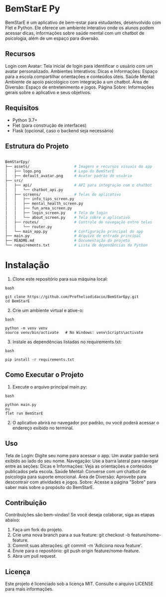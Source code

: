 # BemStarE Py

BemStarE é um aplicativo de bem-estar para estudantes, desenvolvido com Flet e Python. Ele oferece um ambiente interativo onde os alunos podem acessar dicas, informações sobre saúde mental com um chatbot de psicologia, além de um espaço para diversão.

## Recursos
Login com Avatar: Tela inicial de login para identificar o usuário com um avatar personalizado.
Ambientes Interativos:
Dicas e Informações: Espaço para a escola compartilhar orientações e conteúdos úteis.
Saúde Mental: Ambiente de apoio psicológico com integração a um chatbot.
Área de Diversão: Espaço de entretenimento e jogos.
Página Sobre: Informações gerais sobre o aplicativo e seus objetivos.
## Requisitos
- Python 3.7+
- Flet (para construção de interfaces)
- Flask (opcional, caso o backend seja necessário)
## Estrutura do Projeto
```bash

BemStarEpy/
├── assets/                    # Imagens e recursos visuais do app
│   ├── logo.png               # Logo do BemStarE
│   ├── default_avatar.png     # Avatar padrão do usuário
├── src/
│   ├── api/                   # API para integração com o chatbot
│   │   └── chatbot_api.py
│   ├── screens/               # Telas do aplicativo
│   │   ├── info_tips_screen.py
│   │   ├── mental_health_screen.py
│   │   ├── fun_area_screen.py
│   │   ├── login_screen.py    # Tela de login
│   │   └── about_screen.py    # Tela sobre o aplicativo
│   ├── routes/                # Controle de navegação entre telas
│   │   └── router.py
│   └── main_app.py            # Configuração principal do app
├── main.py                    # Arquivo de entrada principal
├── README.md                  # Documentação do projeto
└── requirements.txt           # Lista de dependências do Python


```
# Instalação
1. Clone este repositório para sua máquina local:
```
bash

git clone https://github.com/Profheliodidacio/BemStarEpy.git
cd BemStarE
```

2. Crie um ambiente virtual e ative-o:
```
bash

python -m venv venv
source venv/bin/activate   # No Windows: venv\Scripts\activate
```

3. Instale as dependências listadas no requirements.txt:
```
bash

pip install -r requirements.txt
```
## Como Executar o Projeto
1. Execute o arquivo principal main.py:
```
bash

python main.py
ou
flet run BemStarE
```


2. O aplicativo abrirá no navegador por padrão, ou você poderá acessar o endereço exibido no terminal.

## Uso
Tela de Login: Digite seu nome para acessar o app. Um avatar padrão será exibido ao lado do seu nome.
Navegação: Use a barra lateral para navegar entre as seções:
Dicas e Informações: Veja as orientações e conteúdos publicados pela escola.
Saúde Mental: Converse com um chatbot de psicologia para suporte emocional.
Área de Diversão: Aproveite para descontrair com atividades e jogos.
Sobre: Acesse a página "Sobre" para saber mais sobre o propósito do BemStarE.

## Contribuição
Contribuições são bem-vindas! Se você deseja colaborar, siga as etapas abaixo:

1. Faça um fork do projeto.
2. Crie uma nova branch para a sua feature: git checkout -b feature/nome-feature.
3. Commit suas alterações: git commit -m 'Adiciona nova feature'.
4. Envie para o repositório: git push origin feature/nome-feature.
5. Abra um pull request.

## Licença

Este projeto é licenciado sob a licença MIT. Consulte o arquivo LICENSE para mais informações.

